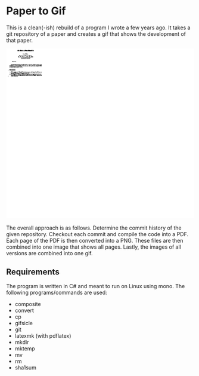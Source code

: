 # Paper to Gif

This is a clean(-ish) rebuild of a program I wrote a few years ago.
It takes a git repository of a paper and creates a gif that shows the development of that paper.

![Example](example.gif "Example")

The overall approach is as follows.
Determine the commit history of the given repository.
Checkout each commit and compile the code into a PDF.
Each page of the PDF is then converted into a PNG.
These files are then combined into one image that shows all pages.
Lastly, the images of all versions are combined into one gif.

## Requirements

The program is written in C# and meant to run on Linux using mono.
The following programs/commands are used:

- composite
- convert
- cp
- gifsicle
- git
- latexmk (with pdflatex)
- mkdir
- mktemp
- mv
- rm
- sha1sum
